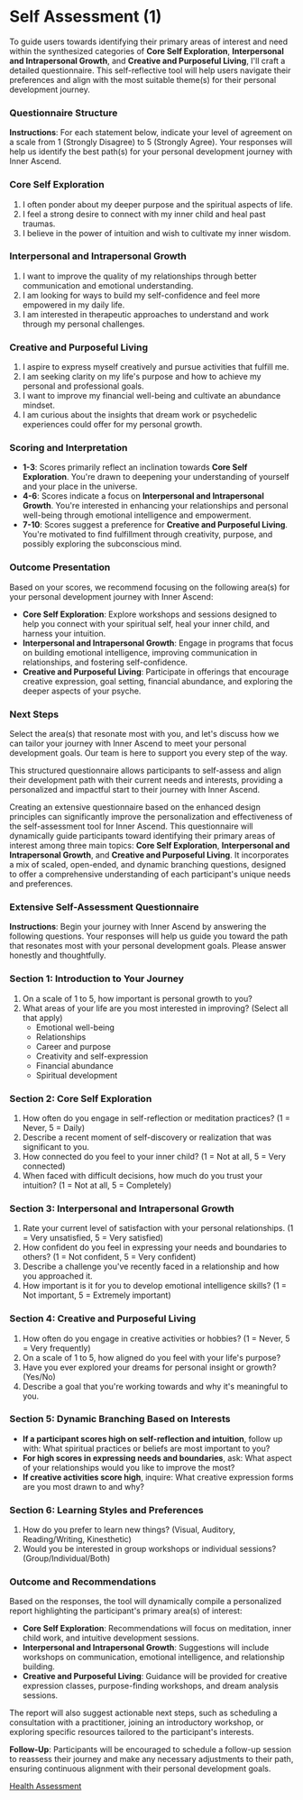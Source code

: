 # Self Assessment (1)

To guide users towards identifying their primary areas of interest and need within the synthesized categories of **Core Self Exploration**, **Interpersonal and Intrapersonal Growth**, and **Creative and Purposeful Living**, I'll craft a detailed questionnaire. This self-reflective tool will help users navigate their preferences and align with the most suitable theme(s) for their personal development journey.

### Questionnaire Structure

**Instructions**: For each statement below, indicate your level of agreement on a scale from 1 (Strongly Disagree) to 5 (Strongly Agree). Your responses will help us identify the best path(s) for your personal development journey with Inner Ascend.

### Core Self Exploration

1. I often ponder about my deeper purpose and the spiritual aspects of life.
2. I feel a strong desire to connect with my inner child and heal past traumas.
3. I believe in the power of intuition and wish to cultivate my inner wisdom.

### Interpersonal and Intrapersonal Growth

1. I want to improve the quality of my relationships through better communication and emotional understanding.
2. I am looking for ways to build my self-confidence and feel more empowered in my daily life.
3. I am interested in therapeutic approaches to understand and work through my personal challenges.

### Creative and Purposeful Living

1. I aspire to express myself creatively and pursue activities that fulfill me.
2. I am seeking clarity on my life's purpose and how to achieve my personal and professional goals.
3. I want to improve my financial well-being and cultivate an abundance mindset.
4. I am curious about the insights that dream work or psychedelic experiences could offer for my personal growth.

### Scoring and Interpretation

- **1-3**: Scores primarily reflect an inclination towards **Core Self Exploration**. You're drawn to deepening your understanding of yourself and your place in the universe.
- **4-6**: Scores indicate a focus on **Interpersonal and Intrapersonal Growth**. You're interested in enhancing your relationships and personal well-being through emotional intelligence and empowerment.
- **7-10**: Scores suggest a preference for **Creative and Purposeful Living**. You're motivated to find fulfillment through creativity, purpose, and possibly exploring the subconscious mind.

### Outcome Presentation

Based on your scores, we recommend focusing on the following area(s) for your personal development journey with Inner Ascend:

- **Core Self Exploration**: Explore workshops and sessions designed to help you connect with your spiritual self, heal your inner child, and harness your intuition.
- **Interpersonal and Intrapersonal Growth**: Engage in programs that focus on building emotional intelligence, improving communication in relationships, and fostering self-confidence.
- **Creative and Purposeful Living**: Participate in offerings that encourage creative expression, goal setting, financial abundance, and exploring the deeper aspects of your psyche.

### Next Steps

Select the area(s) that resonate most with you, and let's discuss how we can tailor your journey with Inner Ascend to meet your personal development goals. Our team is here to support you every step of the way.

This structured questionnaire allows participants to self-assess and align their development path with their current needs and interests, providing a personalized and impactful start to their journey with Inner Ascend.

Creating an extensive questionnaire based on the enhanced design principles can significantly improve the personalization and effectiveness of the self-assessment tool for Inner Ascend. This questionnaire will dynamically guide participants toward identifying their primary areas of interest among three main topics: **Core Self Exploration**, **Interpersonal and Intrapersonal Growth**, and **Creative and Purposeful Living**. It incorporates a mix of scaled, open-ended, and dynamic branching questions, designed to offer a comprehensive understanding of each participant's unique needs and preferences.

### Extensive Self-Assessment Questionnaire

**Instructions**: Begin your journey with Inner Ascend by answering the following questions. Your responses will help us guide you toward the path that resonates most with your personal development goals. Please answer honestly and thoughtfully.

### Section 1: Introduction to Your Journey

1. On a scale of 1 to 5, how important is personal growth to you?
2. What areas of your life are you most interested in improving? (Select all that apply)
    - Emotional well-being
    - Relationships
    - Career and purpose
    - Creativity and self-expression
    - Financial abundance
    - Spiritual development

### Section 2: Core Self Exploration

1. How often do you engage in self-reflection or meditation practices? (1 = Never, 5 = Daily)
2. Describe a recent moment of self-discovery or realization that was significant to you.
3. How connected do you feel to your inner child? (1 = Not at all, 5 = Very connected)
4. When faced with difficult decisions, how much do you trust your intuition? (1 = Not at all, 5 = Completely)

### Section 3: Interpersonal and Intrapersonal Growth

1. Rate your current level of satisfaction with your personal relationships. (1 = Very unsatisfied, 5 = Very satisfied)
2. How confident do you feel in expressing your needs and boundaries to others? (1 = Not confident, 5 = Very confident)
3. Describe a challenge you've recently faced in a relationship and how you approached it.
4. How important is it for you to develop emotional intelligence skills? (1 = Not important, 5 = Extremely important)

### Section 4: Creative and Purposeful Living

1. How often do you engage in creative activities or hobbies? (1 = Never, 5 = Very frequently)
2. On a scale of 1 to 5, how aligned do you feel with your life's purpose?
3. Have you ever explored your dreams for personal insight or growth? (Yes/No)
4. Describe a goal that you're working towards and why it's meaningful to you.

### Section 5: Dynamic Branching Based on Interests

- **If a participant scores high on self-reflection and intuition**, follow up with: What spiritual practices or beliefs are most important to you?
- **For high scores in expressing needs and boundaries**, ask: What aspect of your relationships would you like to improve the most?
- **If creative activities score high**, inquire: What creative expression forms are you most drawn to and why?

### Section 6: Learning Styles and Preferences

1. How do you prefer to learn new things? (Visual, Auditory, Reading/Writing, Kinesthetic)
2. Would you be interested in group workshops or individual sessions? (Group/Individual/Both)

### Outcome and Recommendations

Based on the responses, the tool will dynamically compile a personalized report highlighting the participant's primary area(s) of interest:

- **Core Self Exploration**: Recommendations will focus on meditation, inner child work, and intuitive development sessions.
- **Interpersonal and Intrapersonal Growth**: Suggestions will include workshops on communication, emotional intelligence, and relationship building.
- **Creative and Purposeful Living**: Guidance will be provided for creative expression classes, purpose-finding workshops, and dream analysis sessions.

The report will also suggest actionable next steps, such as scheduling a consultation with a practitioner, joining an introductory workshop, or exploring specific resources tailored to the participant's interests.

**Follow-Up**: Participants will be encouraged to schedule a follow-up session to reassess their journey and make any necessary adjustments to their path, ensuring continuous alignment with their personal development goals.

[Health Assessment](Self%20Assessment%20(1)%20438c2c878316425183f65cb28b23d385/Health%20Assessment%20133f8b00b8ea4766918c2f711143211a.md)